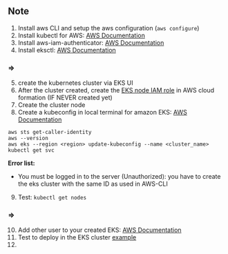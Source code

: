 ## Note
1. Install aws CLI and setup the aws configuration (`aws configure`)
2. Install kubectl for AWS: [AWS Documentation](https://docs.aws.amazon.com/eks/latest/userguide/install-kubectl.html#w243aac27b9b9b3)
3. Install aws-iam-authenticator: [AWS Documentation](https://docs.aws.amazon.com/eks/latest/userguide/install-aws-iam-authenticator.html) 
4. Install eksctl: [AWS Documentation](https://docs.aws.amazon.com/eks/latest/userguide/eksctl.html)  

### =>
5. create the kubernetes cluster via EKS UI
6. After the cluster created, create the [EKS node IAM role](https://docs.aws.amazon.com/eks/latest/userguide/worker_node_IAM_role.html) in AWS cloud formation (IF NEVER created yet)
7. Create the cluster node
8. Create a kubeconfig in local terminal for amazon EKS: [AWS Documentation](https://docs.aws.amazon.com/eks/latest/userguide/create-kubeconfig.html)

```
aws sts get-caller-identity
aws --version
aws eks --region <region> update-kubeconfig --name <cluster_name>
kubectl get svc
```

**Error list:**
- You must be logged in to the server (Unauthorized): you have to create the eks cluster with the same ID as used in AWS-CLI

9. Test: `kubectl get nodes`
### =>

10. Add other user to your created EKS: [AWS Documentation](https://docs.aws.amazon.com/eks/latest/userguide/add-user-role.html) 
11. Test to deploy in the EKS cluster [example](https://docs.aws.amazon.com/eks/latest/userguide/eks-guestbook.html)
12. 